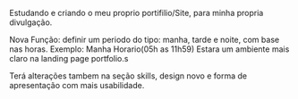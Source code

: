 Estudando e criando o meu proprio portifilio/Site, para minha propria divulgação.

Nova Função: definir um periodo do tipo: manha, tarde e noite, com base nas horas.
Exemplo: Manha Horario(05h as 11h59) Estara um ambiente mais claro na landing page portfolio.s

Terá alterações tambem na seção skills, design novo e forma de apresentação com mais usabilidade.